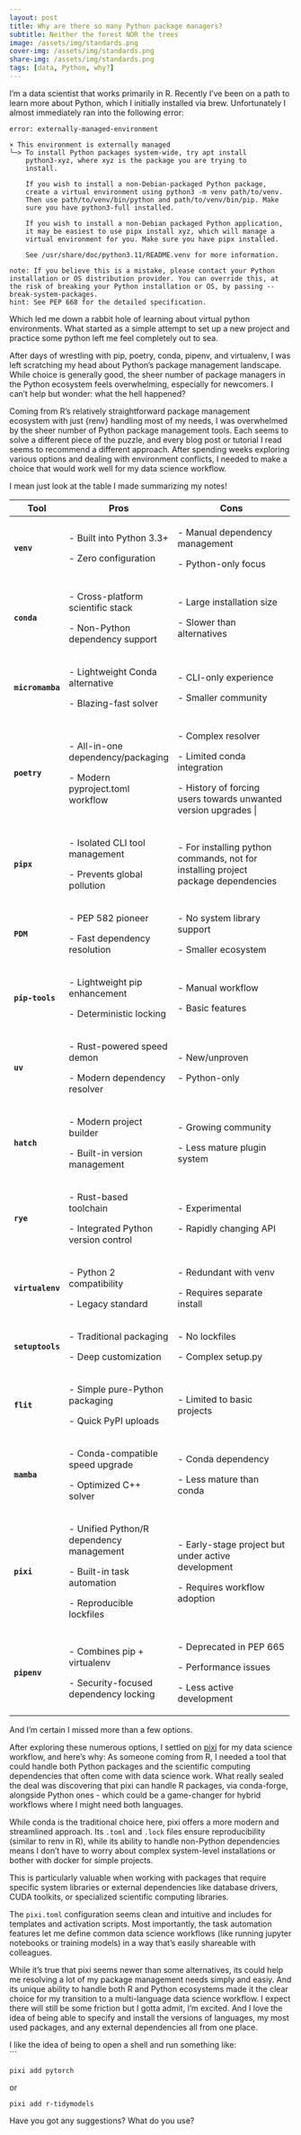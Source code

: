 ```yaml
---
layout: post
title: Why are there so many Python package managers?
subtitle: Neither the forest NOR the trees
image: /assets/img/standards.png
cover-img: /assets/img/standards.png
share-img: /assets/img/standards.png
tags: [data, Python, why?]
---
```


I’m a data scientist that works primarily in R. Recently I’ve been on a
path to learn more about Python, which I initially installed via brew.
Unfortunately I almost immediately ran into the following error:

    error: externally-managed-environment

    × This environment is externally managed
    ╰─> To install Python packages system-wide, try apt install
        python3-xyz, where xyz is the package you are trying to
        install.

        If you wish to install a non-Debian-packaged Python package,
        create a virtual environment using python3 -m venv path/to/venv.
        Then use path/to/venv/bin/python and path/to/venv/bin/pip. Make
        sure you have python3-full installed.

        If you wish to install a non-Debian packaged Python application,
        it may be easiest to use pipx install xyz, which will manage a
        virtual environment for you. Make sure you have pipx installed.

        See /usr/share/doc/python3.11/README.venv for more information.

    note: If you believe this is a mistake, please contact your Python installation or OS distribution provider. You can override this, at the risk of breaking your Python installation or OS, by passing --break-system-packages.
    hint: See PEP 668 for the detailed specification.

Which led me down a rabbit hole of learning about virtual python
environments. What started as a simple attempt to set up a new project
and practice some python left me feel completely out to sea.

After days of wrestling with pip, poetry, conda, pipenv, and virtualenv,
I was left scratching my head about Python’s package management
landscape. While choice is generally good, the sheer number of package
managers in the Python ecosystem feels overwhelming, especially for
newcomers. I can’t help but wonder: what the hell happened?

Coming from R’s relatively straightforward package management ecosystem
with just {renv} handling most of my needs, I was overwhelmed by the
sheer number of Python package management tools. Each seems to solve a
different piece of the puzzle, and every blog post or tutorial I read
seems to recommend a different approach. After spending weeks exploring
various options and dealing with environment conflicts, I needed to make
a choice that would work well for my data science workflow.

I mean just look at the table I made summarizing my notes!

<table style="width:99%;">
<colgroup>
<col style="width: 12%" />
<col style="width: 29%" />
<col style="width: 57%" />
</colgroup>
<thead>
<tr class="header">
<th>Tool</th>
<th>Pros</th>
<th>Cons</th>
</tr>
</thead>
<tbody>
<tr class="odd">
<td><strong><code>venv</code></strong></td>
<td><p>- Built into Python 3.3+</p>
<p>- Zero configuration</p></td>
<td><p>- Manual dependency management</p>
<p>- Python-only focus</p></td>
</tr>
<tr class="even">
<td><strong><code>conda</code></strong></td>
<td><p>- Cross-platform scientific stack</p>
<p>- Non-Python dependency support</p></td>
<td><p>- Large installation size</p>
<p>- Slower than alternatives</p></td>
</tr>
<tr class="odd">
<td><strong><code>micromamba</code></strong></td>
<td><p>- Lightweight Conda alternative</p>
<p>- Blazing-fast solver</p></td>
<td><p>- CLI-only experience</p>
<p>- Smaller community</p></td>
</tr>
<tr class="even">
<td><strong><code>poetry</code></strong></td>
<td><p>- All-in-one dependency/packaging</p>
<p>- Modern pyproject.toml workflow</p></td>
<td><p>- Complex resolver</p>
<p>- Limited conda integration</p>
<p>- History of forcing users towards unwanted version upgrades
|</p></td>
</tr>
<tr class="odd">
<td><strong><code>pipx</code></strong></td>
<td><p>- Isolated CLI tool management</p>
<p>- Prevents global pollution</p></td>
<td>- For installing python commands, not for installing project package
dependencies</td>
</tr>
<tr class="even">
<td><strong><code>PDM</code></strong></td>
<td><p>- PEP 582 pioneer</p>
<p>- Fast dependency resolution</p></td>
<td><p>- No system library support</p>
<p>- Smaller ecosystem</p></td>
</tr>
<tr class="odd">
<td><strong><code>pip-tools</code></strong></td>
<td><p>- Lightweight pip enhancement</p>
<p>- Deterministic locking</p></td>
<td><p>- Manual workflow</p>
<p>- Basic features</p></td>
</tr>
<tr class="even">
<td><strong><code>uv</code></strong></td>
<td><p>- Rust-powered speed demon</p>
<p>- Modern dependency resolver</p></td>
<td><p>- New/unproven</p>
<p>- Python-only</p></td>
</tr>
<tr class="odd">
<td><strong><code>hatch</code></strong></td>
<td><p>- Modern project builder</p>
<p>- Built-in version management</p></td>
<td><p>- Growing community</p>
<p>- Less mature plugin system</p></td>
</tr>
<tr class="even">
<td><strong><code>rye</code></strong></td>
<td><p>- Rust-based toolchain</p>
<p>- Integrated Python version control</p></td>
<td><p>- Experimental</p>
<p>- Rapidly changing API</p></td>
</tr>
<tr class="odd">
<td><strong><code>virtualenv</code></strong></td>
<td><p>- Python 2 compatibility</p>
<p>- Legacy standard</p></td>
<td><p>- Redundant with venv</p>
<p>- Requires separate install</p></td>
</tr>
<tr class="even">
<td><strong><code>setuptools</code></strong></td>
<td><p>- Traditional packaging</p>
<p>- Deep customization</p></td>
<td><p>- No lockfiles</p>
<p>- Complex setup.py</p></td>
</tr>
<tr class="odd">
<td><strong><code>flit</code></strong></td>
<td><p>- Simple pure-Python packaging</p>
<p>- Quick PyPI uploads</p></td>
<td>- Limited to basic projects</td>
</tr>
<tr class="even">
<td><strong><code>mamba</code></strong></td>
<td><p>- Conda-compatible speed upgrade</p>
<p>- Optimized C++ solver</p></td>
<td><p>- Conda dependency</p>
<p>- Less mature than conda</p></td>
</tr>
<tr class="odd">
<td><strong><code>pixi</code></strong></td>
<td><p>- Unified Python/R dependency management</p>
<p>- Built-in task automation</p>
<p>- Reproducible lockfiles</p></td>
<td><p>- Early-stage project but under active development</p>
<p>- Requires workflow adoption</p></td>
</tr>
<tr class="even">
<td><strong><code>pipenv</code></strong></td>
<td><p>- Combines pip + virtualenv</p>
<p>- Security-focused dependency locking</p></td>
<td><p>- Deprecated in PEP 665</p>
<p>- Performance issues</p>
<p>- Less active development</p></td>
</tr>
</tbody>
</table>

And I’m certain I missed more than a few options.

After exploring these numerous options, I settled on
[pixi](https://github.com/prefix-dev/pixi) for my data science workflow,
and here’s why: As someone coming from R, I needed a tool that could
handle both Python packages and the scientific computing dependencies
that often come with data science work. What really sealed the deal was
discovering that pixi can handle R packages, via conda-forge, alongside
Python ones - which could be a game-changer for hybrid workflows where I
might need both languages.

While conda is the traditional choice here, pixi offers a more modern
and streamlined approach. Its `.toml` and `.lock` files ensure
reproducibility (similar to renv in R), while its ability to handle
non-Python dependencies means I don’t have to worry about complex
system-level installations or bother with docker for simple projects.

This is particularly valuable when working with packages that require
specific system libraries or external dependencies like database
drivers, CUDA toolkits, or specialized scientific computing libraries.

The `pixi.toml` configuration seems clean and intuitive and includes for
templates and activation scripts. Most importantly, the task automation
features let me define common data science workflows (like running
jupyter notebooks or training models) in a way that’s easily shareable
with colleagues.

While it’s true that pixi seems newer than some alternatives, its could
help me resolving a lot of my package management needs simply and easiy.
And its unique ability to handle both R and Python ecosystems made it
the clear choice for my transition to a multi-language data science
workflow. I expect there will still be some friction but I gotta admit,
I’m excited. And I love the idea of being able to specify and install
the versions of languages, my most used packages, and any external
dependencies all from one place.  
  
I like the idea of being to open a shell and run something like:  
\`\`\`

    pixi add pytorch

or

    pixi add r-tidymodels

Have you got any suggestions? What do you use?
